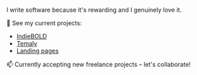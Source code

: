 I write software because it's rewarding and I genuinely love it.

🔭 See my current projects:
- [IndieBOLD](https://indiebold.com)
- [Temaly](https://temaly.com)
- [Landing pages](https://themes.temaly.com)
  
📫 Currently accepting new freelance projects – let's collaborate!

<!--
**anthonylan/anthonylan** is a ✨ _special_ ✨ repository because its `README.md` (this file) appears on your GitHub profile.

Here are some ideas to get you started:

- 🔭 I’m currently working on ...
- 🌱 I’m currently learning ...
- 👯 I’m looking to collaborate on ...
- 🤔 I’m looking for help with ...
- 💬 Ask me about ...
- 📫 How to reach me: ...
- 😄 Pronouns: ...
- ⚡ Fun fact: ...
-->

